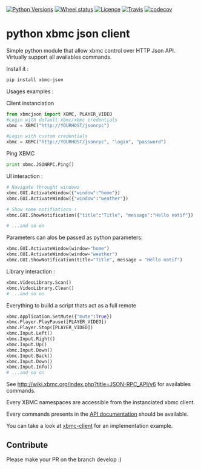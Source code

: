 [![Python Versions](https://img.shields.io/pypi/pyversions/xbmc-json.svg?maxAge=2592000)](https://pypi.python.org/pypi/xbmc-json/)
[![Wheel status](https://img.shields.io/pypi/wheel/xbmc-json.svg?maxAge=2592000)](https://pypi.python.org/pypi/xbmc-json/)
[![Licence](https://img.shields.io/pypi/l/xbmc-json.svg?maxAge=2592000)](https://pypi.python.org/pypi/xbmc-json/)
[![Travis](https://img.shields.io/travis/jcsaaddupuy/python-xbmc.svg?maxAge=2592000)](https://pypi.python.org/pypi/xbmc-json/)
[![codecov](https://codecov.io/gh/jcsaaddupuy/python-xbmc/branch/master/graph/badge.svg)](https://codecov.io/gh/jcsaaddupuy/python-xbmc)



python xbmc json client
=======================

Simple python module that allow xbmc control over HTTP Json API.
Virtually support all availables commands.

Install it :
```bash
pip install xbmc-json
```


Usages examples :

Client instanciation
```python
from xbmcjson import XBMC, PLAYER_VIDEO
#Login with default xbmc/xbmc credentials
xbmc = XBMC("http://YOURHOST/jsonrpc")

#Login with custom credentials
xbmc = XBMC("http://YOURHOST/jsonrpc", "login", "password")
```
Ping XBMC
```python
print xbmc.JSONRPC.Ping()
```

UI interaction :
```python
# Navigate throught windows
xbmc.GUI.ActivateWindow({"window":"home"})
xbmc.GUI.ActivateWindow({"window":"weather"})

# Show some notifiations :
xbmc.GUI.ShowNotification({"title":"Title", "message":"Hello notif"})

# ...and so on
```

Parameters can alos be passed as python parameters:
```python
xbmc.GUI.ActivateWindow(window="home")
xbmc.GUI.ActivateWindow(window="weather")
xbmc.GUI.ShowNotification(title="Title", message = "Hello notif")
```


Library interaction :
```python
xbmc.VideoLibrary.Scan()
xbmc.VideoLibrary.Clean()
# ...and so on
```

Everything to build a script thats act as a full remote
```python
xbmc.Application.SetMute({"mute":True})
xbmc.Player.PlayPause([PLAYER_VIDEO])
xbmc.Player.Stop([PLAYER_VIDEO])
xbmc.Input.Left()
xbmc.Input.Right()
xbmc.Input.Up()
xbmc.Input.Down()
xbmc.Input.Back()
xbmc.Input.Down()
xbmc.Input.Info()
# ...and so on
```


See http://wiki.xbmc.org/index.php?title=JSON-RPC_API/v6 for availables commands.


Every XBMC namespaces are accessible from the instanciated xbmc client.

Every commands presents in the [API documentation](http://wiki.xbmc.org/index.php?title=JSON-RPC_API/v6) should be available.


You can take a look at [xbmc-client](https://github.com/jcsaaddupuy/xbmc-client) for an implementation example.


Contribute
-----------

Please make your PR on the branch develop :)
